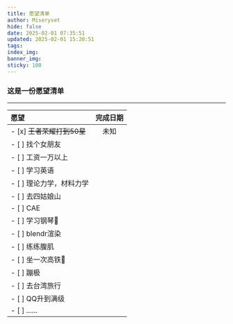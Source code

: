 ```yaml
---
title: 愿望清单
author: Miseryset
hide: false
date: 2025-02-01 07:35:51
updated: 2025-02-01 15:20:51
tags:
index_img:
banner_img:
sticky: 100
---
```

### 这是一份愿望清单
<!-- more -->
---
<center>

| 愿望 | 完成日期 |
|:---|:---:|
| - [x] ~~王者荣耀打到50星~~ | 未知 |
| - [ ] 找个女朋友 |  |
| - [ ] 工资一万以上 |  |
| - [ ] 学习英语 |  |
| - [ ] 理论力学，材料力学 |  |
| - [ ] 去四姑娘山 |  |
| - [ ] CAE |  |
| - [ ] 学习钢琴🎹 |  |
| - [ ] blendr渲染 |  |
| - [ ] 练练腹肌 |  |
| - [ ] 坐一次高铁🚄 |  |
| - [ ] 蹦极 |  |
| - [ ] 去台湾旅行 |  |
| - [ ] QQ升到满级 |  |
| - [ ] ...... |  |

</center>